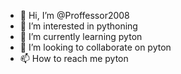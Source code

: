 - 👋 Hi, I’m @Proffessor2008
- 👀 I’m interested in pythoning
- 🌱 I’m currently learning pyton
- 💞️ I’m looking to collaborate on pyton
- 📫 How to reach me pyton
